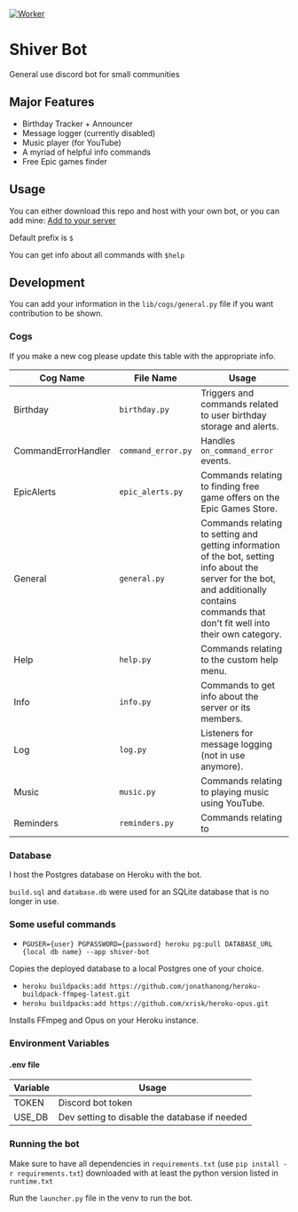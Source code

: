 [![Worker](https://github.com/Asi4nn/Shiver-Bot/actions/workflows/python-app.yml/badge.svg?branch=main)](https://github.com/Asi4nn/Shiver-Bot/actions/workflows/python-app.yml)
# Shiver Bot
General use discord bot for small communities

## Major Features

- Birthday Tracker + Announcer
- Message logger (currently disabled)
- Music player (for YouTube)
- A myriad of helpful info commands
- Free Epic games finder

## Usage

You can either download this repo and host with your own bot, or you can add mine:
[Add to your server](https://discord.com/api/oauth2/authorize?client_id=766748400199794718&permissions=8&scope=bot)

Default prefix is ```$``` 

You can get info about all commands with ```$help```

## Development

You can add your information in the ```lib/cogs/general.py``` file if you want
contribution to be shown.

### Cogs

If you make a new cog please update this table with the appropriate info.

Cog Name | File Name | Usage 
--- | --- | ---
Birthday | `birthday.py` | Triggers and commands related to user birthday storage and alerts.
CommandErrorHandler | `command_error.py` | Handles `on_command_error` events.
EpicAlerts | `epic_alerts.py` | Commands relating to finding free game offers on the Epic Games Store.
General | `general.py` | Commands relating to setting and getting information of the bot, setting info about the server for the bot, and additionally contains commands that don't fit well into their own category.
Help | `help.py` | Commands relating to the custom help menu.
Info | `info.py` | Commands to get info about the server or its members.
Log | `log.py` | Listeners for message logging (not in use anymore).
Music | `music.py` | Commands relating to playing music using YouTube.
Reminders | `reminders.py` | Commands relating to 

### Database

I host the Postgres database on Heroku with the bot.

```build.sql``` and ```database.db``` were used for an SQLite database that is no longer in use.

### Some useful commands

- ```PGUSER={user} PGPASSWORD={password} heroku pg:pull DATABASE_URL {local db name} --app shiver-bot```

Copies the deployed database to a local Postgres one of your choice.

- ```heroku buildpacks:add https://github.com/jonathanong/heroku-buildpack-ffmpeg-latest.git```
- ```heroku buildpacks:add https://github.com/xrisk/heroku-opus.git```

Installs FFmpeg and Opus on your Heroku instance.

### Environment Variables

#### .env file

Variable | Usage
--- | ---
TOKEN | Discord bot token
USE_DB | Dev setting to disable the database if needed

### Running the bot

Make sure to have all dependencies in ```requirements.txt``` (use `pip install -r requirements.txt`)
downloaded with at least the python version listed in ```runtime.txt```

Run the ```launcher.py``` file in the venv to run the bot.
